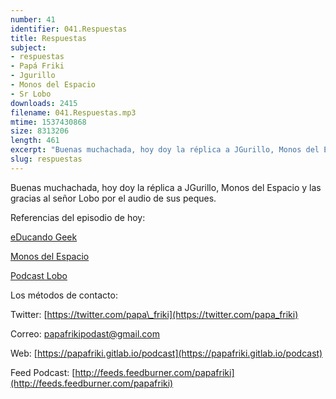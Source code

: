 ```yaml
---
number: 41
identifier: 041.Respuestas
title: Respuestas
subject:
- respuestas
- Papá Friki
- Jgurillo
- Monos del Espacio
- Sr Lobo
downloads: 2415
filename: 041.Respuestas.mp3
mtime: 1537430868
size: 8313206
length: 461
excerpt: "Buenas muchachada, hoy doy la réplica a JGurillo, Monos del Espacio y las gracias al señor Lobo por el audio de sus peques.  \n\nReferencias del episodio de hoy:\n\n[eDucando Geek](https://educandogeek.github.io/)  \n\n[Monos del Espacio](http://www.ivoox.com/p_sq_f1148042_1.html)\n\n[Podcast Lobo](https://itunes.apple.com/es/podcast/lobo/id1260166820?l=en&mt=2&i=1000419245585)\n\nLos métodos de contacto:\n\nTwitter: [https://twitter.com/papa\\_friki](https://twitter.com/papa_friki)\n\nCorreo: [papafrikipodast@gmail.com](https://archive.org/details/papafrikipodast@gmail.com)\n\nWeb: [https://papafriki.gitlab.io/podcast](https://papafriki.gitlab.io/podcast)\n\nFeed Podcast: [http://feeds.feedburner.com/papafriki](http://feeds.feedburner.com/papafriki)"
slug: respuestas
---
```

Buenas muchachada, hoy doy la réplica a JGurillo, Monos del Espacio y las gracias al señor Lobo por el audio de sus peques.

Referencias del episodio de hoy:

[eDucando Geek](https://educandogeek.github.io/)

[Monos del Espacio](http://www.ivoox.com/p_sq_f1148042_1.html)

[Podcast Lobo](https://itunes.apple.com/es/podcast/lobo/id1260166820?l=en&mt=2&i=1000419245585)

Los métodos de contacto:

Twitter: [https://twitter.com/papa\_friki](https://twitter.com/papa_friki)

Correo: [papafrikipodast@gmail.com](https://archive.org/details/papafrikipodast@gmail.com)

Web: [https://papafriki.gitlab.io/podcast](https://papafriki.gitlab.io/podcast)

Feed Podcast: [http://feeds.feedburner.com/papafriki](http://feeds.feedburner.com/papafriki)